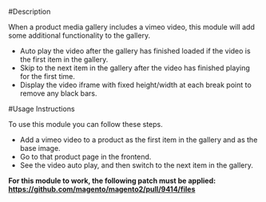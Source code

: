 #Description

When a product media gallery includes a vimeo video, this module will add some additional functionality to the gallery.
- Auto play the video after the gallery has finished loaded if the video is the first item in the gallery.
- Skip to the next item in the gallery after the video has finished playing for the first time.
- Display the video iframe with fixed height/width at each break point to remove any black bars.

#Usage Instructions

To use this module you can follow these steps.
- Add a vimeo video to a product as the first item in the gallery and as the base image.
- Go to that product page in the frontend.
- See the video auto play, and then switch to the next item in the gallery.

**For this module to work, the following patch must be applied: https://github.com/magento/magento2/pull/9414/files**
